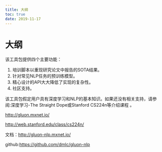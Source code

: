 ```yaml
---
title: 大纲
toc: true
date: 2019-11-17
---
```

# 大纲


该工具包提供四个主要功能：

1. 培训脚本以重现研究论文中报告的SOTA结果。
2. 针对常见NLP任务的预训练模型。
3. 精心设计的API大大降低了实现的复杂性。
4. 社区支持。

该工具包假定用户具有深度学习和NLP的基本知识。如果还没有相关支持，请参阅:深度学习-The Straight Dope或Stanford CS224n等介绍课程 。

http://gluon.mxnet.io/

http://web.stanford.edu/class/cs224n/

文档：http://gluon-nlp.mxnet.io/

github:https://github.com/dmlc/gluon-nlp
